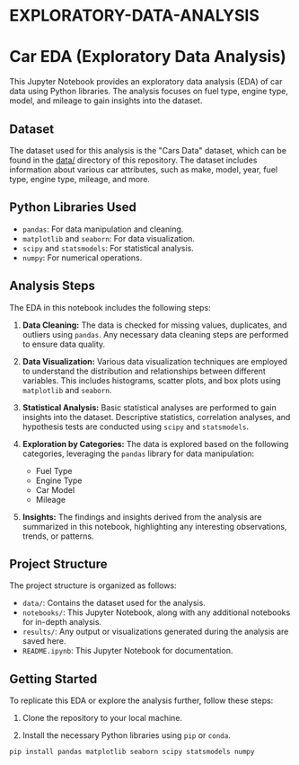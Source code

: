 # EXPLORATORY-DATA-ANALYSIS
# Car EDA (Exploratory Data Analysis)

This Jupyter Notebook provides an exploratory data analysis (EDA) of car data using Python libraries. The analysis focuses on fuel type, engine type, model, and mileage to gain insights into the dataset.

## Dataset

The dataset used for this analysis is the "Cars Data" dataset, which can be found in the [data/](data/) directory of this repository. The dataset includes information about various car attributes, such as make, model, year, fuel type, engine type, mileage, and more.

## Python Libraries Used

- `pandas`: For data manipulation and cleaning.
- `matplotlib` and `seaborn`: For data visualization.
- `scipy` and `statsmodels`: For statistical analysis.
- `numpy`: For numerical operations.

## Analysis Steps

The EDA in this notebook includes the following steps:

1. **Data Cleaning:** The data is checked for missing values, duplicates, and outliers using `pandas`. Any necessary data cleaning steps are performed to ensure data quality.

2. **Data Visualization:** Various data visualization techniques are employed to understand the distribution and relationships between different variables. This includes histograms, scatter plots, and box plots using `matplotlib` and `seaborn`.

3. **Statistical Analysis:** Basic statistical analyses are performed to gain insights into the dataset. Descriptive statistics, correlation analyses, and hypothesis tests are conducted using `scipy` and `statsmodels`.

4. **Exploration by Categories:** The data is explored based on the following categories, leveraging the `pandas` library for data manipulation:
   - Fuel Type
   - Engine Type
   - Car Model
   - Mileage

5. **Insights:** The findings and insights derived from the analysis are summarized in this notebook, highlighting any interesting observations, trends, or patterns.

## Project Structure

The project structure is organized as follows:

- `data/`: Contains the dataset used for the analysis.
- `notebooks/`: This Jupyter Notebook, along with any additional notebooks for in-depth analysis.
- `results/`: Any output or visualizations generated during the analysis are saved here.
- `README.ipynb`: This Jupyter Notebook for documentation.

## Getting Started

To replicate this EDA or explore the analysis further, follow these steps:

1. Clone the repository to your local machine.

2. Install the necessary Python libraries using `pip` or `conda`.

```python
pip install pandas matplotlib seaborn scipy statsmodels numpy

